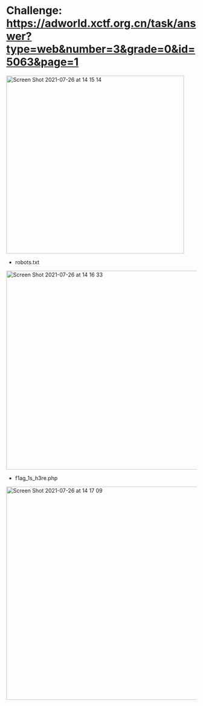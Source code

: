 # Challenge: https://adworld.xctf.org.cn/task/answer?type=web&number=3&grade=0&id=5063&page=1

<img width="470" alt="Screen Shot 2021-07-26 at 14 15 14" src="https://user-images.githubusercontent.com/48151790/126948081-0f1c3a69-5999-4547-8ad9-d263459c98fd.png">

- robots.txt

<img width="525" alt="Screen Shot 2021-07-26 at 14 16 33" src="https://user-images.githubusercontent.com/48151790/126948266-f788afc3-e23b-4a03-81c0-adeb7f51f9c7.png">

- f1ag_1s_h3re.php

<img width="563" alt="Screen Shot 2021-07-26 at 14 17 09" src="https://user-images.githubusercontent.com/48151790/126948338-54e59c65-6bc1-4da3-8336-762a382bf99e.png">
